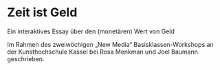 # Zeit ist Geld
Ein interaktives Essay über den (monetären) Wert von Geld

Im Rahmen des zweiwöchigen „New Media“ Basisklassen-Workshops an der Kunsthochschule Kassel bei Rosa Menkman und Joel Baumann geschrieben.
